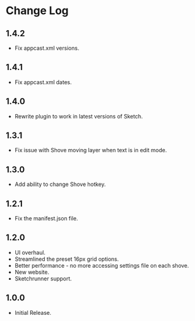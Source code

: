# Change Log

## 1.4.2

- Fix appcast.xml versions.

## 1.4.1

- Fix appcast.xml dates.

## 1.4.0

- Rewrite plugin to work in latest versions of Sketch.

## 1.3.1

- Fix issue with Shove moving layer when text is in edit mode.

## 1.3.0

- Add ability to change Shove hotkey.

## 1.2.1

- Fix the manifest.json file.

## 1.2.0

- UI overhaul.
- Streamlined the preset 16px grid options.
- Better performance - no more accessing settings file on each shove.
- New website.
- Sketchrunner support.

## 1.0.0

- Initial Release.
